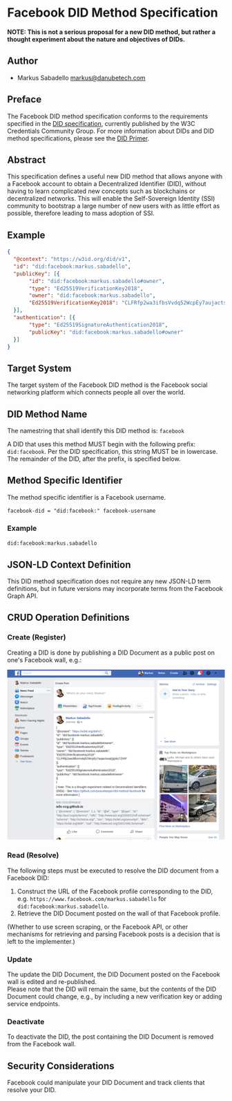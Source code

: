 # Facebook DID Method Specification

**NOTE: This is not a serious proposal for a new DID method, but rather a thought experiment about the nature and objectives of DIDs.**

## Author

- Markus Sabadello <markus@danubetech.com>

## Preface

The Facebook DID method specification conforms to the requirements specified in the
[DID specification](https://w3c-ccg.github.io/did-spec/), currently published by the W3C Credentials Community Group.
For more information about DIDs and DID method specifications, please see the
[DID Primer](https://github.com/WebOfTrustInfo/rebooting-the-web-of-trust-fall2017/blob/master/topics-and-advance-readings/did-primer.md).

## Abstract

This specification defines a useful new DID method that allows anyone with a Facebook account to
obtain a Decentralized Identifier (DID), without having to learn complicated new concepts such as 
blockchains or decentralized networks. This will enable the Self-Sovereign Identity (SSI) community
to bootstrap a large number of new users with as little effort as possible, therefore leading to
mass adoption of SSI.

## Example

```json
{
  "@context": "https://w3id.org/did/v1",
  "id": "did:facebook:markus.sabadello",
  "publicKey": [{
       "id": "did:facebook:markus.sabadello#owner",
       "type": "Ed25519VerificationKey2018",
       "owner": "did:facebook:markus.sabadello",
       "Ed25519VerificationKey2018": "CLFRfp2wa3ifbsVvdq52WcpEy7aujactsoqQgxkz7ZKR"
  }],
  "authentication": [{
       "type": "Ed25519SignatureAuthentication2018",
       "publicKey": "did:facebook:markus.sabadello#owner"
  }]
}
```

## Target System

The target system of the Facebook DID method is the Facebook social networking platform which connects people all over the world.

## DID Method Name

The namestring that shall identify this DID method is: `facebook`

A DID that uses this method MUST begin with the following prefix: `did:facebook`. Per the DID specification, this string 
MUST be in lowercase. The remainder of the DID, after the prefix, is specified below.

## Method Specific Identifier

The method specific identifier is a Facebook username. 

	facebook-did = "did:facebook:" facebook-username

### Example

```
did:facebook:markus.sabadello
```

## JSON-LD Context Definition

This DID method specification does not require any new JSON-LD term definitions, but
in future versions may incorporate terms from the Facebook Graph API.
    
## CRUD Operation Definitions

### Create (Register)

Creating a DID is done by publishing a DID Document as a public post on one's Facebook wall, e.g.:

![alt_text](did-method-facebook.png "Facebook post")

### Read (Resolve)

The following steps must be executed to resolve the DID document from a Facebook DID:

1. Construct the URL of the Facebook profile corresponding to the DID, e.g. `https://www.facebook.com/markus.sabadello` for `did:facebook:markus.sabadello`.
2. Retrieve the DID Document posted on the wall of that Facebook profile.

(Whether to use screen scraping, or the Facebook API, or other mechanisms for
retrieving and parsing Facebook posts is a decision that is left to the implementer.)

### Update

The update the DID Document, the DID Document posted on the Facebook wall is edited and re-published.  
Please note that the DID will remain the same, but 
the contents of the DID Document could change, e.g., by including a new verification key or adding service endpoints.  

### Deactivate

To deactivate the DID, the post containing the DID Document is removed from the Facebook wall.

## Security Considerations

Facebook could manipulate your DID Document and track clients that resolve your DID.
